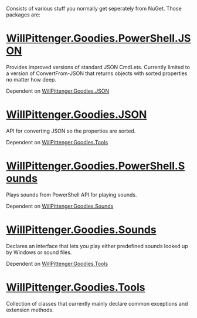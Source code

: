 Consists of various stuff you normally get seperately from NuGet.  Those packages are:

# [WillPittenger.Goodies.PowerShell.JSON](https://www.nuget.org/packages/WillPittenger.Goodies.PowerShell.JSON/)
Provides improved versions of standard JSON CmdLets.  Currently limited to a version of ConvertFrom-JSON that returns objects with sorted properties no matter how deep.

Dependent on [WillPittenger.Goodies.JSON](https://www.nuget.org/packages/WillPittenger.Goodies.JSON/)
  
# [WillPittenger.Goodies.JSON](https://www.nuget.org/packages/WillPittenger.Goodies.JSON/)
API for converting JSON so the properties are sorted.

Dependent on [WillPittenger.Goodies.Tools](https://www.nuget.org/packages/WillPittenger.Goodies.Tools/)

# [WillPittenger.Goodies.PowerShell.Sounds](https://www.nuget.org/packages/WillPittenger.Goodies.PowerShell.Sounds/)
Plays sounds from PowerShell API for playing sounds.

Dependent on [WillPittenger.Goodies.Sounds](https://www.nuget.org/packages/WillPittenger.Goodies.Sounds/)

# [WillPittenger.Goodies.Sounds](https://www.nuget.org/packages/WillPittenger.Goodies.Sounds/)
Declares an interface that lets you play either predefined sounds looked up by Windows or sound files.

Dependent on [WillPittenger.Goodies.Tools](https://www.nuget.org/packages/WillPittenger.Goodies.Tools/)

# [WillPittenger.Goodies.Tools](https://www.nuget.org/packages/WillPittenger.Goodies.Tools/)
Collection of classes that currently mainly declare common exceptions and extension methods.
